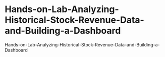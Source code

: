 # Hands-on-Lab-Analyzing-Historical-Stock-Revenue-Data-and-Building-a-Dashboard
Hands-on-Lab-Analyzing-Historical-Stock-Revenue-Data-and-Building-a-Dashboard
